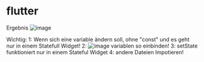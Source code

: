 # flutter

Ergebnis
![image](https://user-images.githubusercontent.com/90913603/214115327-82a6b021-8539-4112-bf43-12e9ba322deb.png)

Wichtig:
  1: Wenn sich eine variable ändern soll, ohne "const" und es geht nur in einem Statefull Widget!
  2: ![image](https://user-images.githubusercontent.com/90913603/214115557-be243559-327c-4f74-bf4a-bd6c0b228f48.png) variablen so einbinden!
  3: setState funktioniert nur in einem Stateful Widget
  4: andere Dateien Impotieren!
